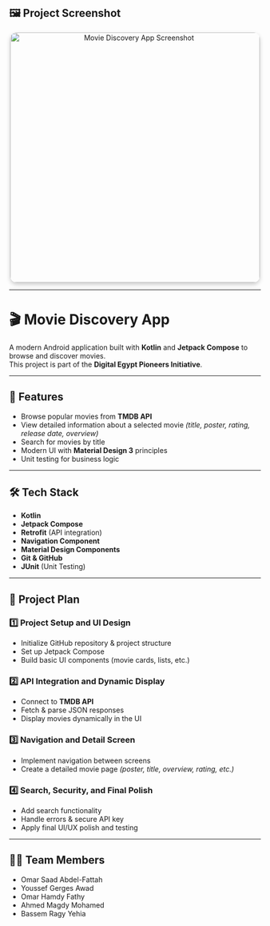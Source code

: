 ## 🖼️ Project Screenshot  

<p align="center">
  <img src="https://github.com/user-attachments/assets/9c20e682-8e29-471c-a4bc-34a68542ef62" 
       alt="Movie Discovery App Screenshot" 
       width="500" 
       style="border-radius: 13px; box-shadow: 0 4px 8px rgba(0,0,0,0.2);" />
</p>

---

# 🎬 Movie Discovery App  

A modern Android application built with **Kotlin** and **Jetpack Compose** to browse and discover movies.  
This project is part of the **Digital Egypt Pioneers Initiative**.  


---

## 🚀 Features  
- Browse popular movies from **TMDB API**  
- View detailed information about a selected movie *(title, poster, rating, release date, overview)*  
- Search for movies by title  
- Modern UI with **Material Design 3** principles  
- Unit testing for business logic  

---

## 🛠️ Tech Stack  
- **Kotlin**  
- **Jetpack Compose**  
- **Retrofit** (API integration)  
- **Navigation Component**  
- **Material Design Components**  
- **Git & GitHub**  
- **JUnit** (Unit Testing)  

---

## 📅 Project Plan  

### 1️⃣ Project Setup and UI Design  
- Initialize GitHub repository & project structure  
- Set up Jetpack Compose  
- Build basic UI components (movie cards, lists, etc.)  

### 2️⃣ API Integration and Dynamic Display  
- Connect to **TMDB API**  
- Fetch & parse JSON responses  
- Display movies dynamically in the UI  

### 3️⃣ Navigation and Detail Screen  
- Implement navigation between screens  
- Create a detailed movie page *(poster, title, overview, rating, etc.)*  

### 4️⃣ Search, Security, and Final Polish  
- Add search functionality  
- Handle errors & secure API key  
- Apply final UI/UX polish and testing  

---

## 👨‍💻 Team Members  

- Omar Saad Abdel-Fattah  
- Youssef Gerges Awad  
- Omar Hamdy Fathy  
- Ahmed Magdy Mohamed  
- Bassem Ragy Yehia  
